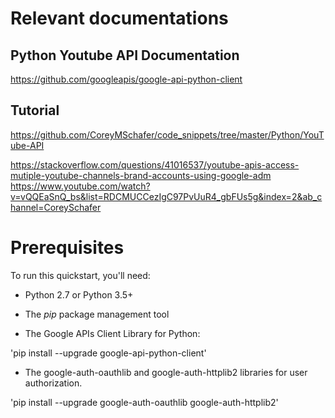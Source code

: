 # Relevant documentations #

## Python Youtube API Documentation ##
https://github.com/googleapis/google-api-python-client

## Tutorial ##
https://github.com/CoreyMSchafer/code_snippets/tree/master/Python/YouTube-API


https://stackoverflow.com/questions/41016537/youtube-apis-access-mutiple-youtube-channels-brand-accounts-using-google-adm
https://www.youtube.com/watch?v=vQQEaSnQ_bs&list=RDCMUCCezIgC97PvUuR4_gbFUs5g&index=2&ab_channel=CoreySchafer



# Prerequisites #
To run this quickstart, you'll need:

* Python 2.7 or Python 3.5+

* The _pip_ package management tool

* The Google APIs Client Library for Python:

'pip install --upgrade google-api-python-client'

* The google-auth-oauthlib and google-auth-httplib2 libraries for user authorization.

'pip install --upgrade google-auth-oauthlib google-auth-httplib2'
